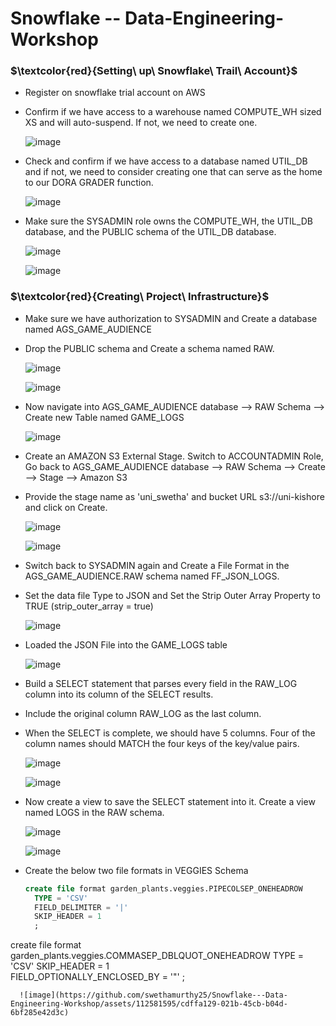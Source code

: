 # Snowflake -- Data-Engineering-Workshop

### $\textcolor{red}{Setting\ up\ Snowflake\ Trail\ Account\}$
* Register on snowflake trial account on AWS
* Confirm if we have access to a warehouse named COMPUTE_WH sized XS and will auto-suspend. If not, we need to create one. 

  ![image](https://github.com/swethamurthy25/Snowflake---Data-Engineering-Workshop/assets/112581595/61c556d7-a5a8-4579-9d64-476d4888727e)


* Check and confirm if we have access to a database named UTIL_DB and if not, we need to consider creating one that can serve as the home to our DORA GRADER function.
  
  ![image](https://github.com/swethamurthy25/Snowflake---Data-Engineering-Workshop/assets/112581595/2bfebc85-4c26-4f96-ad1a-3492c7bb0793)

* Make sure the SYSADMIN role owns the COMPUTE_WH, the UTIL_DB database, and the PUBLIC schema of the UTIL_DB database.
  
  ![image](https://github.com/swethamurthy25/Snowflake---Data-Engineering-Workshop/assets/112581595/d3e06f66-1ee8-42d3-aec9-d1b1040dd144)

  ![image](https://github.com/swethamurthy25/Snowflake---Data-Engineering-Workshop/assets/112581595/670f5b0f-24a1-46a8-ab41-dd5a7af58a87)


### $\textcolor{red}{Creating\ Project\ Infrastructure\}$
* Make sure we have authorization to SYSADMIN and Create a database named AGS_GAME_AUDIENCE
* Drop the PUBLIC schema and Create a schema named RAW.

  ![image](https://github.com/swethamurthy25/Snowflake---Data-Engineering-Workshop/assets/112581595/5b208992-7e38-43fc-a7fb-189dfc75ae18)

  ![image](https://github.com/swethamurthy25/Snowflake---Data-Engineering-Workshop/assets/112581595/c89b247a-0d0c-4764-9b75-19d91578611e)

* Now navigate into AGS_GAME_AUDIENCE database --> RAW Schema --> Create new Table named GAME_LOGS

   ![image](https://github.com/swethamurthy25/Snowflake---Data-Engineering-Workshop/assets/112581595/35cebf8b-c367-44b1-bcb7-fcca714c67a6)

* Create an AMAZON S3 External Stage. Switch to ACCOUNTADMIN Role, Go back to AGS_GAME_AUDIENCE database --> RAW Schema --> Create --> Stage --> Amazon S3
* Provide the stage name as 'uni_swetha' and bucket URL s3://uni-kishore and click on Create.

   ![image](https://github.com/swethamurthy25/Snowflake---Data-Engineering-Workshop/assets/112581595/d72ad4cc-c145-4e86-bdf6-49c3a9f7721c)

   ![image](https://github.com/swethamurthy25/Snowflake---Data-Engineering-Workshop/assets/112581595/f88aceaa-fd80-4136-8b0a-39b9eac3b857)

* Switch back to SYSADMIN again and Create a File Format in the AGS_GAME_AUDIENCE.RAW schema named FF_JSON_LOGS.
* Set the data file Type to JSON and Set the Strip Outer Array Property to TRUE (strip_outer_array = true)

   ![image](https://github.com/swethamurthy25/Snowflake---Data-Engineering-Workshop/assets/112581595/57a15617-c02b-43da-ae3f-bb010641077a)

* Loaded the JSON File into the GAME_LOGS table

   ![image](https://github.com/swethamurthy25/Snowflake---Data-Engineering-Workshop/assets/112581595/b36385cc-c17c-4151-8a18-099e6e3324a4)

* Build a SELECT statement that parses every field in the RAW_LOG column into its column of the SELECT results.
* Include the original column RAW_LOG as the last column. 
* When the SELECT is complete, we should have 5 columns.  Four of the column names should MATCH the four keys of the key/value pairs.

   ![image](https://github.com/swethamurthy25/Snowflake---Data-Engineering-Workshop/assets/112581595/53536c12-9b18-4c5f-b462-01eae20bac88)


   ![image](https://github.com/swethamurthy25/Snowflake---Data-Engineering-Workshop/assets/112581595/6bac7607-5d93-4d71-a983-bec2064a5f9a)


* Now create a view to save the SELECT statement into it. Create a view named LOGS in the RAW schema. 

   ![image](https://github.com/swethamurthy25/Snowflake---Data-Engineering-Workshop/assets/112581595/dd0114d0-1fa9-4e6b-a90a-82cd21ce4876)

   ![image](https://github.com/swethamurthy25/Snowflake---Data-Engineering-Workshop/assets/112581595/660863ee-3ebe-4841-802c-c012f38f5a6b)

* Create the below two file formats in VEGGIES Schema

  ```SQL
  create file format garden_plants.veggies.PIPECOLSEP_ONEHEADROW 
    TYPE = 'CSV'
    FIELD_DELIMITER = '|' 
    SKIP_HEADER = 1 
    ;

create file format garden_plants.veggies.COMMASEP_DBLQUOT_ONEHEADROW 
    TYPE = 'CSV'
    SKIP_HEADER = 1   
    FIELD_OPTIONALLY_ENCLOSED_BY = '"' 
    ;
```
  ![image](https://github.com/swethamurthy25/Snowflake---Data-Engineering-Workshop/assets/112581595/cdffa129-021b-45cb-b04d-6bf285e42d3c)









